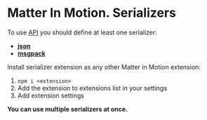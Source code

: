 # Matter In Motion. Serializers

To use [API](https://github.com/matter-in-motion/mm/blob/master/docs/api.md) you should define at least one serializer:

* __[json](https://github.com/matter-in-motion/mm-json)__
* __[msgpack](https://github.com/matter-in-motion/mm-msgpack)__

Install serializer extension as any other Matter in Motion extension:

1. `npm i <extension>`
2. Add the extension to extensions list in your settings
3. Add extension settings

__You can use multiple serializers at once.__

